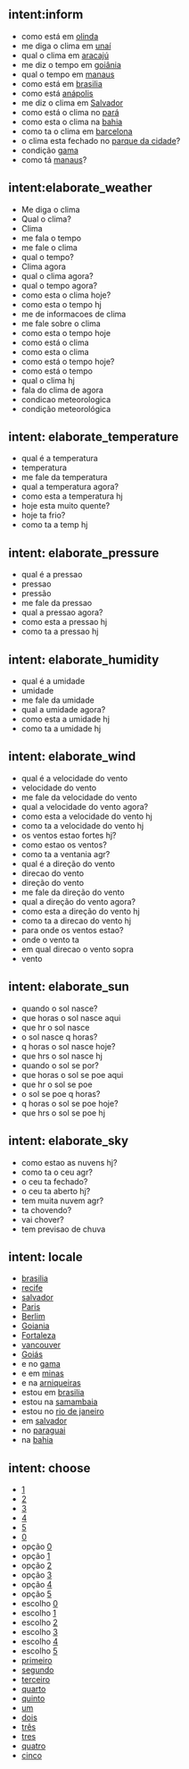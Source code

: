 ## intent:inform
- como está em [olinda](locale)
- me diga o clima em [unaí](locale)
- qual o clima em [aracajú](locale)
- me diz o tempo em [goiânia](locale)
- qual o tempo em [manaus](locale)
- como está em [brasilia](locale)
- como está [anápolis](locale)
- me diz o clima em [Salvador](locale)
- como está o clima no [pará](locale)
- como esta o clima na [bahia](locale)
- como ta o clima em [barcelona](locale)
- o clima esta fechado no [parque da cidade](locale)?
- condição [gama](locale)
- como tá [manaus](locale)?

## intent:elaborate_weather
- Me diga o clima
- Qual o clima?
- Clima
- me fala o tempo
- me fale o clima
- qual o tempo?
- Clima agora
- qual o clima agora?
- qual o tempo agora?
- como esta o clima hoje?
- como esta o tempo hj
- me de informacoes de clima
- me fale sobre o clima
- como esta o tempo hoje
- como está o clima
- como esta o clima
- como está o tempo hoje?
- como está o tempo
- qual o clima hj
- fala do clima de agora
- condicao meteorologica
- condição meteorológica

## intent: elaborate_temperature
- qual é a temperatura
- temperatura
- me fale da temperatura
- qual a temperatura agora?
- como esta a temperatura hj
- hoje esta muito quente?
- hoje ta frio?
- como ta a temp hj

## intent: elaborate_pressure
- qual é a pressao
- pressao
- pressão
- me fale da pressao
- qual a pressao agora?
- como esta a pressao hj
- como ta a pressao hj

## intent: elaborate_humidity
- qual é a umidade
- umidade
- me fale da umidade
- qual a umidade agora?
- como esta a umidade hj
- como ta a umidade hj

## intent: elaborate_wind
- qual é a velocidade do vento
- velocidade do vento
- me fale da velocidade do vento
- qual a velocidade do vento agora?
- como esta a velocidade do vento hj
- como ta a velocidade do vento hj
- os ventos estao fortes hj?
- como estao os ventos?
- como ta a ventania agr?
- qual é a direção do vento
- direcao do vento
- direção do vento
- me fale da direção do vento
- qual a direção do vento agora?
- como esta a direção do vento hj
- como ta a direcao do vento hj
- para onde os ventos estao?
- onde o vento ta
- em qual direcao o vento sopra
- vento

## intent: elaborate_sun
- quando o sol nasce?
- que horas o sol nasce aqui
- que hr o sol nasce
- o sol nasce q horas?
- q horas o sol nasce hoje?
- que hrs o sol nasce hj
- quando o sol se por?
- que horas o sol se poe aqui
- que hr o sol se poe
- o sol se poe q horas?
- q horas o sol se poe hoje?
- que hrs o sol se poe hj 

## intent: elaborate_sky
- como estao as nuvens hj?
- como ta o ceu agr?
- o ceu ta fechado?
- o ceu ta aberto hj?
- tem muita nuvem agr?
- ta chovendo?
- vai chover?
- tem previsao de chuva

## intent: locale
- [brasilia](locale)
- [recife](locale)
- [salvador](locale)
- [Paris](locale)
- [Berlim](locale)
- [Goiania](locale)
- [Fortaleza](locale)
- [vancouver](locale)
- [Goiás](locale)
- e no [gama](locale)
- e em [minas](locale)
- e na [arniqueiras](locale)
- estou em [brasilia](locale)
- estou na [samambaia](locale)
- estou no [rio de janeiro](locale)
- em [salvador](locale)
- no [paraguai](locale)
- na [bahia](locale)

## intent: choose
- [1](choice)
- [2](choice)
- [3](choice)
- [4](choice)
- [5](choice)
- [0](choice)
- opção [0](choice)
- opção [1](choice)
- opção [2](choice)
- opção [3](choice)
- opção [4](choice)
- opção [5](choice)
- escolho [0](choice)
- escolho [1](choice)
- escolho [2](choice)
- escolho [3](choice)
- escolho [4](choice)
- escolho [5](choice)
- [primeiro](choice)
- [segundo](choice)
- [terceiro](choice)
- [quarto](choice)
- [quinto](choice)
- [um](choice)
- [dois](choice)
- [três](choice)
- [tres](choice)
- [quatro](choice)
- [cinco](choice)

